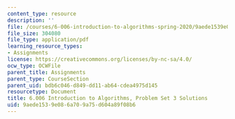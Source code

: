 ```yaml
---
content_type: resource
description: ''
file: /courses/6-006-introduction-to-algorithms-spring-2020/9aede1539e086a709a75d604a89f08b6_MIT6_006S20_ps3-solutions.pdf
file_size: 304080
file_type: application/pdf
learning_resource_types:
- Assignments
license: https://creativecommons.org/licenses/by-nc-sa/4.0/
ocw_type: OCWFile
parent_title: Assignments
parent_type: CourseSection
parent_uid: bdb6c046-d849-dd11-ab64-cdea4975d145
resourcetype: Document
title: 6.006 Introduction to Algorithms, Problem Set 3 Solutions
uid: 9aede153-9e08-6a70-9a75-d604a89f08b6
---
```

